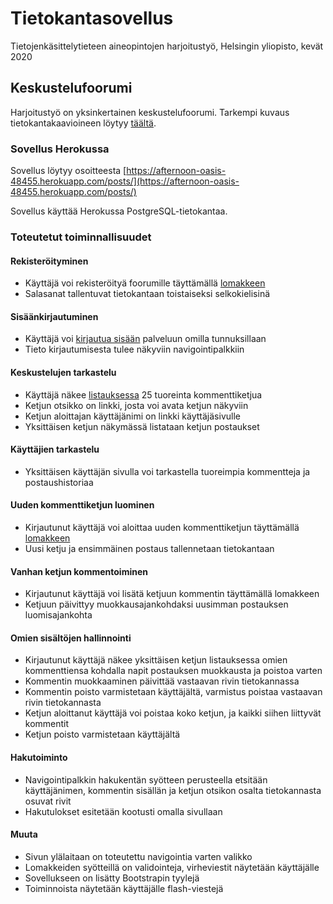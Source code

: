 # Tietokantasovellus
Tietojenkäsittelytieteen aineopintojen harjoitustyö, Helsingin yliopisto, kevät 2020

## Keskustelufoorumi
Harjoitustyö on yksinkertainen keskustelufoorumi.
Tarkempi kuvaus tietokantakaavioineen löytyy [täältä](https://github.com/riiraty/tietokantasovellus/blob/master/documentation/documentation.md).

### Sovellus Herokussa
Sovellus löytyy osoitteesta [https://afternoon-oasis-48455.herokuapp.com/posts/](https://afternoon-oasis-48455.herokuapp.com/posts/)

Sovellus käyttää Herokussa PostgreSQL-tietokantaa.

### Toteutetut toiminnallisuudet

#### Rekisteröityminen

* Käyttäjä voi rekisteröityä foorumille täyttämällä [lomakkeen](https://afternoon-oasis-48455.herokuapp.com/auth/signup/)
* Salasanat tallentuvat tietokantaan toistaiseksi selkokielisinä

#### Sisäänkirjautuminen

* Käyttäjä voi [kirjautua sisään](https://afternoon-oasis-48455.herokuapp.com/auth/login/) palveluun omilla tunnuksillaan
* Tieto kirjautumisesta tulee näkyviin navigointipalkkiin

#### Keskustelujen tarkastelu

* Käyttäjä näkee [listauksessa](https://afternoon-oasis-48455.herokuapp.com/posts/) 25 tuoreinta kommenttiketjua 
* Ketjun otsikko on linkki, josta voi avata ketjun näkyviin
* Ketjun aloittajan käyttäjänimi on linkki käyttäjäsivulle
* Yksittäisen ketjun näkymässä listataan ketjun postaukset

#### Käyttäjien tarkastelu

* Yksittäisen käyttäjän sivulla voi tarkastella tuoreimpia kommentteja ja postaushistoriaa

#### Uuden kommenttiketjun luominen

* Kirjautunut käyttäjä voi aloittaa uuden kommenttiketjun täyttämällä [lomakkeen](https://afternoon-oasis-48455.herokuapp.com/posts/threads/new/)
* Uusi ketju ja ensimmäinen postaus tallennetaan tietokantaan

#### Vanhan ketjun kommentoiminen

* Kirjautunut käyttäjä voi lisätä ketjuun kommentin täyttämällä lomakkeen
* Ketjuun päivittyy muokkausajankohdaksi uusimman postauksen luomisajankohta

#### Omien sisältöjen hallinnointi

* Kirjautunut käyttäjä näkee yksittäisen ketjun listauksessa omien kommenttiensa kohdalla napit postauksen muokkausta ja poistoa varten
* Kommentin muokkaaminen päivittää vastaavan rivin tietokannassa
* Kommentin poisto varmistetaan käyttäjältä, varmistus poistaa vastaavan rivin tietokannasta
* Ketjun aloittanut käyttäjä voi poistaa koko ketjun, ja kaikki siihen liittyvät kommentit
* Ketjun poisto varmistetaan käyttäjältä

#### Hakutoiminto

* Navigointipalkkin hakukentän syötteen perusteella etsitään käyttäjänimen, kommentin sisällän ja ketjun otsikon osalta tietokannasta osuvat rivit
* Hakutulokset esitetään kootusti omalla sivullaan

#### Muuta

* Sivun ylälaitaan on toteutettu navigointia varten valikko
* Lomakkeiden syötteillä on validointeja, virheviestit näytetään käyttäjälle
* Sovellukseen on lisätty Bootstrapin tyylejä
* Toiminnoista näytetään käyttäjälle flash-viestejä
